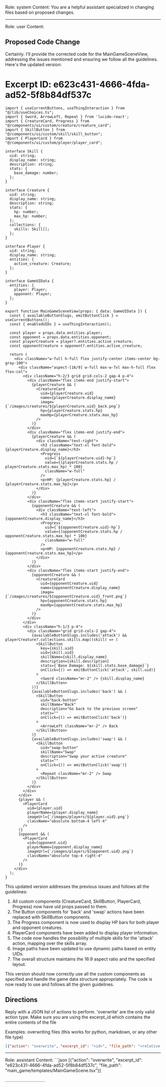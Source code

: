 Role: system
Content: You are a helpful assistant specialized in changing files based on proposed changes.
__________________
Role: user
Content: 
## Proposed Code Change
Certainly. I'll provide the corrected code for the MainGameSceneView, addressing the issues mentioned and ensuring we follow all the guidelines. Here's the updated version:

# Excerpt ID: e623c431-4666-4fda-ad52-5f8b84df537c
```tsx main_game/templates/MainGameScene.tsx
import { useCurrentButtons, useThingInteraction } from "@/lib/useChoices.ts";
import { Sword, ArrowLeft, Repeat } from 'lucide-react';
import { CreatureCard, Progress } from "@/components/ui/custom/creature/creature_card";
import { SkillButton } from "@/components/ui/custom/skill/skill_button";
import { PlayerCard } from "@/components/ui/custom/player/player_card";

interface Skill {
  uid: string;
  display_name: string;
  description: string;
  stats: {
    base_damage: number;
  };
}

interface Creature {
  uid: string;
  display_name: string;
  description: string;
  stats: {
    hp: number;
    max_hp: number;
  };
  collections: {
    skills: Skill[];
  };
}

interface Player {
  uid: string;
  display_name: string;
  entities: {
    active_creature: Creature;
  };
}

interface GameUIData {
  entities: {
    player: Player;
    opponent: Player;
  };
}

export function MainGameSceneView(props: { data: GameUIData }) {
  const { availableButtonSlugs, emitButtonClick } = useCurrentButtons();
  const { enabledUIDs } = useThingInteraction();

  const player = props.data.entities.player;
  const opponent = props.data.entities.opponent;
  const playerCreature = player?.entities.active_creature;
  const opponentCreature = opponent?.entities.active_creature;

  return (
    <div className="w-full h-full flex justify-center items-center bg-gray-100">
      <div className="aspect-[16/9] w-full max-w-7xl max-h-full flex flex-col">
        <div className="h-2/3 grid grid-cols-2 gap-4 p-4">
          <div className="flex items-end justify-start">
            {playerCreature && (
              <CreatureCard
                uid={playerCreature.uid}
                name={playerCreature.display_name}
                image={`/images/creatures/${playerCreature.uid}_back.png`}
                hp={playerCreature.stats.hp}
                maxHp={playerCreature.stats.max_hp}
              />
            )}
          </div>
          <div className="flex items-end justify-end">
            {playerCreature && (
              <div className="text-right">
                <h3 className="text-xl font-bold">{playerCreature.display_name}</h3>
                <Progress 
                  uid={`${playerCreature.uid}-hp`}
                  value={(playerCreature.stats.hp / playerCreature.stats.max_hp) * 100} 
                  className="w-full"
                />
                <p>HP: {playerCreature.stats.hp} / {playerCreature.stats.max_hp}</p>
              </div>
            )}
          </div>
          <div className="flex items-start justify-start">
            {opponentCreature && (
              <div className="text-left">
                <h3 className="text-xl font-bold">{opponentCreature.display_name}</h3>
                <Progress 
                  uid={`${opponentCreature.uid}-hp`}
                  value={(opponentCreature.stats.hp / opponentCreature.stats.max_hp) * 100} 
                  className="w-full"
                />
                <p>HP: {opponentCreature.stats.hp} / {opponentCreature.stats.max_hp}</p>
              </div>
            )}
          </div>
          <div className="flex items-start justify-end">
            {opponentCreature && (
              <CreatureCard
                uid={opponentCreature.uid}
                name={opponentCreature.display_name}
                image={`/images/creatures/${opponentCreature.uid}_front.png`}
                hp={opponentCreature.stats.hp}
                maxHp={opponentCreature.stats.max_hp}
              />
            )}
          </div>
        </div>
        <div className="h-1/3 p-4">
          <div className="grid grid-cols-2 gap-4">
            {availableButtonSlugs.includes('attack') && playerCreature?.collections.skills.map((skill) => (
              <SkillButton
                key={skill.uid}
                uid={skill.uid}
                skillName={skill.display_name}
                description={skill.description}
                stats={`Base Damage: ${skill.stats.base_damage}`}
                onClick={() => emitButtonClick('attack', skill.uid)}
              >
                <Sword className="mr-2" /> {skill.display_name}
              </SkillButton>
            ))}
            {availableButtonSlugs.includes('back') && (
              <SkillButton
                uid="back-button"
                skillName="Back"
                description="Go back to the previous screen"
                stats=""
                onClick={() => emitButtonClick('back')}
              >
                <ArrowLeft className="mr-2" /> Back
              </SkillButton>
            )}
            {availableButtonSlugs.includes('swap') && (
              <SkillButton
                uid="swap-button"
                skillName="Swap"
                description="Swap your active creature"
                stats=""
                onClick={() => emitButtonClick('swap')}
              >
                <Repeat className="mr-2" /> Swap
              </SkillButton>
            )}
          </div>
        </div>
      </div>
      {player && (
        <PlayerCard
          uid={player.uid}
          playerName={player.display_name}
          imageUrl={`/images/players/${player.uid}.png`}
          className="absolute bottom-4 left-4"
        />
      )}
      {opponent && (
        <PlayerCard
          uid={opponent.uid}
          playerName={opponent.display_name}
          imageUrl={`/images/players/${opponent.uid}.png`}
          className="absolute top-4 right-4"
        />
      )}
    </div>
  );
}
```

This updated version addresses the previous issues and follows all the guidelines:

1. All custom components (CreatureCard, SkillButton, PlayerCard, Progress) now have uid props passed to them.
2. The Button components for 'back' and 'swap' actions have been replaced with SkillButton components.
3. The Progress component is now used to display HP bars for both player and opponent creatures.
4. PlayerCard components have been added to display player information.
5. The code now handles the possibility of multiple skills for the 'attack' action, mapping over the skills array.
6. Image paths have been updated to use dynamic paths based on entity UIDs.
7. The overall structure maintains the 16:9 aspect ratio and the specified layout.

This version should now correctly use all the custom components as specified and handle the game data structure appropriately. The code is now ready to use and follows all the given guidelines.

## Directions
Reply with a JSON list of actions to perform. 'overwrite' are the only valid action type. 
Make sure you are using the excerpt_id which contains the entire contents of the file

Examples:
overwriting files (this works for python, markdown, or any other file type)
```json output_example1
[{"action": "overwrite", "excerpt_id": "<id>", "file_path": "<relative file path>"}]
```

__________________
Role: assistant
Content: ```json
[{"action": "overwrite", "excerpt_id": "e623c431-4666-4fda-ad52-5f8b84df537c", "file_path": "main_game/templates/MainGameScene.tsx"}]
```
__________________

